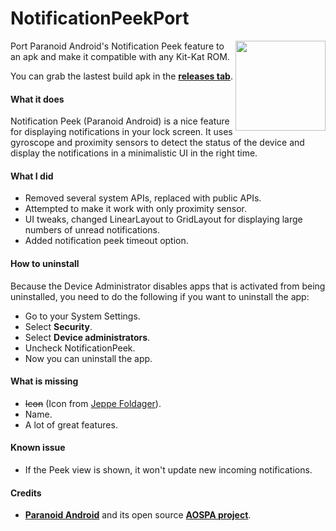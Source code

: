 NotificationPeekPort
====================

<img align="right" height="144"
   src="https://github.com/lzanita09/NotificationPeekPort/blob/master/art/launcher_icon.png" />

Port Paranoid Android's Notification Peek feature to an apk and make it compatible with any Kit-Kat ROM. 

You can grab the lastest build apk in the **[releases tab](https://github.com/lzanita09/NotificationPeekPort/releases)**.

#### What it does
Notification Peek (Paranoid Android) is a nice feature for displaying notifications in your lock screen. It uses gyroscope and proximity sensors to detect the status of the device and display the notifications in a minimalistic UI in the right time.

#### What I did
* Removed several system APIs, replaced with public APIs.
* Attempted to make it work with only proximity sensor.
* UI tweaks, changed LinearLayout to GridLayout for displaying large numbers of unread notifications.
* Added notification peek timeout option.

#### How to uninstall
Because the Device Administrator disables apps that is activated from being uninstalled, you need to do the following if you want to uninstall the app:
* Go to your System Settings.
* Select **Security**.
* Select **Device administrators**.
* Uncheck NotificationPeek.
* Now you can uninstall the app.

#### What is missing
* ~~Icon~~ (Icon from [Jeppe Foldager](https://plus.google.com/+JeppeFoldager/about)).
* Name.
* A lot of great features.

#### Known issue
* If the Peek view is shown, it won't update new incoming notifications.

#### Credits
* **[Paranoid Android](http://paranoidandroid.co/)** and its open source **[AOSPA project](https://github.com/AOSPA)**.
